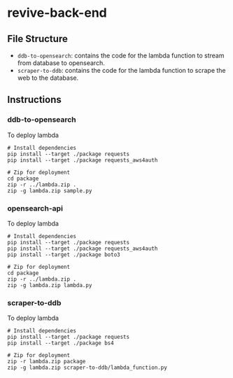 # revive-back-end

## File Structure
* `ddb-to-opensearch`: contains the code for the lambda function to stream from database to opensearch.
* `scraper-to-ddb`: contains the code for the lambda function to scrape the web to the database.

## Instructions
### ddb-to-opensearch
To deploy lambda

```
# Install dependencies
pip install --target ./package requests
pip install --target ./package requests_aws4auth

# Zip for deployment
cd package
zip -r ../lambda.zip .
zip -g lambda.zip sample.py
```

### opensearch-api
To deploy lambda

```
# Install dependencies
pip install --target ./package requests
pip install --target ./package requests_aws4auth
pip install --target ./package boto3

# Zip for deployment
cd package
zip -r ../lambda.zip .
zip -g lambda.zip lambda.py
```

### scraper-to-ddb
To deploy lambda

```
# Install dependencies
pip install --target ./package requests
pip install --target ./package bs4

# Zip for deployment
zip -r lambda.zip package
zip -g lambda.zip scraper-to-ddb/lambda_function.py
```
